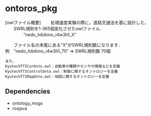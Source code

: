 # ontoros_pkg
[owlファイル概要]
　　処理速度実験の際に，道路交通法を基に設計した，
　　SWRL規則を1-365個変化させたowlファイル．
　　
　　”nedo_hibikino_i4w3h1_X”

　　ファイル名の末尾にある"X"がSWRL規則数になります．
	例　”nedo_hibikino_i4w3h1_70” ⇒ SWRL規則数 70個
	
	また，
	KyutechTTICarOnto.owl：自動車の種類やセンサの情報などを定義
    KyutechTTIControlOnto.owl：制御に関するオントロジーを定義
    KyutechTTIMapOnto.owl：地図に関するオントロジーを定義
    
## Dependencies
- ontology_msgs
- rosjava
